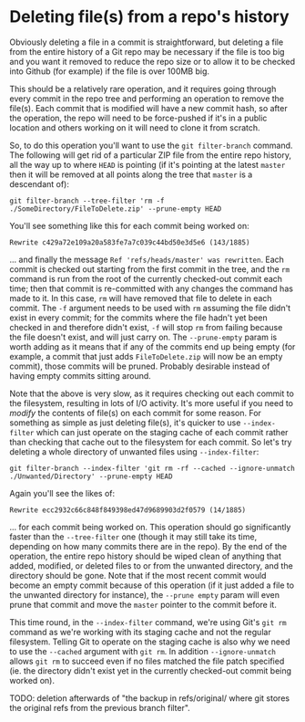 # Deleting file(s) from a repo's history
Obviously deleting a file in a commit is straightforward, but deleting a file from the entire history of a Git repo may be necessary if the file is too big and you want it removed to reduce the repo size or to allow it to be checked into Github (for example) if the file is over 100MB big.

This should be a relatively rare operation, and it requires going through every commit in the repo tree and performing an operation to remove the file(s).  Each commit that is modified will have a new commit hash, so after the operation, the repo will need to be force-pushed if it's in a public location and others working on it will need to clone it from scratch.

So, to do this operation you'll want to use the `git filter-branch` command.  The following will get rid of a particular ZIP file from the entire repo history, all the way up to where `HEAD` is pointing (if it's pointing at the latest `master` then it will be removed at all points along the tree that `master` is a descendant of):

```
git filter-branch --tree-filter 'rm -f ./SomeDirectory/FileToDelete.zip' --prune-empty HEAD
```

You'll see something like this for each commit being worked on:

```
Rewrite c429a72e109a20a583fe7a7c039c44bd50e3d5e6 (143/1885)
```

... and finally the message `Ref 'refs/heads/master' was rewritten`.  Each commit is checked out starting from the first commit in the tree, and the `rm` command is run from the root of the currently checked-out commit each time; then that commit is re-committed with any changes the command has made to it.  In this case, `rm` will have removed that file to delete in each commit.  The `-f` argument needs to be used with `rm` assuming the file didn't exist in every commit; for the commits where the file hadn't yet been checked in and therefore didn't exist, `-f` will stop `rm` from failing because the file doesn't exist, and will just carry on.  The `--prune-empty` param is worth adding as it means that if any of the commits end up being empty (for example, a commit that just adds `FileToDelete.zip` will now be an empty commit), those commits will be pruned.  Probably desirable instead of having empty commits sitting around.

Note that the above is very slow, as it requires checking out each commit to the filesystem, resulting in lots of I/O activity.  It's more useful if you need to *modify* the contents of file(s) on each commit for some reason.  For something as simple as just deleting file(s), it's quicker to use `--index-filter` which can just operate on the staging cache of each commit rather than checking that cache out to the filesystem for each commit.  So let's try deleting a whole directory of unwanted files using `--index-filter`:

```
git filter-branch --index-filter 'git rm -rf --cached --ignore-unmatch ./Unwanted/Directory' --prune-empty HEAD
```

Again you'll see the likes of:

```
Rewrite ecc2932c66c848f849398ed47d9689903d2f0579 (14/1885)
```

... for each commit being worked on.  This operation should go significantly faster than the `--tree-filter` one (though it may still take its time, depending on how many commits there are in the repo).  By the end of the operation, the entire repo history should be wiped clean of anything that added, modified, or deleted files to or from the unwanted directory, and the directory should be gone.  Note that if the most recent commit would become an empty commit because of this operation (if it just added a file to the unwanted directory for instance), the `--prune empty` param will even prune that commit and move the `master` pointer to the commit before it.

This time round, in the `--index-filter` command, we're using Git's `git rm` command as we're working with its staging cache and not the regular filesystem.  Telling Git to operate on the staging cache is also why we need to use the `--cached` argument with `git rm`.  In addition `--ignore-unmatch` allows `git rm` to succeed even if no files matched the file patch specified (ie. the directory didn't exist yet in the currently checked-out commit being worked on).

TODO: deletion afterwards of "the backup in refs/original/ where git stores the original refs from the previous branch filter".
